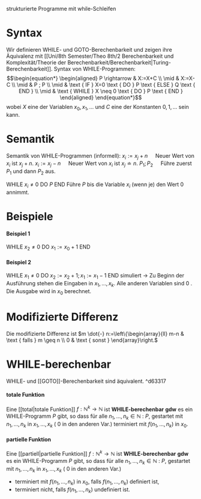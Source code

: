 strukturierte Programme mit while-Schleifen

# Syntax
Wir definieren WHILE- und GOTO-Berechenbarkeit und zeigen ihre Äquivalenz mit [[Uni/8th Semester/Theo 8th/2 Berechenbarkeit und Komplexität/Theorie der Berechenbarkeit/Berechenbarkeit|Turing-Berechenbarkeit]].
Syntax von WHILE-Programmen:
$$\begin{equation*}
\begin{aligned}
P \rightarrow & X:=X+C \\
\mid & X:=X-C \\
\mid & P ; P \\
\mid & \text { IF } X=0 \text { DO } P \text { ELSE } Q \text { END } \\
\mid & \text { WHILE } X \neq 0 \text { DO } P \text { END }
\end{aligned}
\end{equation*}$$
wobei $X$ eine der Variablen $x_0, x_1, \ldots$ und $C$ eine der Konstanten $0,1, \ldots$ sein kann.


# Semantik
Semantik von WHILE-Programmen (informell):
$x_i:=x_j+n \quad$ Neuer Wert von $x_i$ ist $x_j+n$.
$x_i:=x_j-n \quad$ Neuer Wert von $x_i$ ist $x_j \doteq n$.
$P_1 ; P_2 \quad$ Führe zuerst $P_1$ und dann $P_2$ aus.

WHILE $x_i \neq 0$ DO $P$ END Führe $P$ bis die Variable $x_i$ (wenn je) den Wert 0 annimmt.


# Beispiele
#### Beispiel 1
$\text { WHILE } x_2 \neq 0 \text { DO } x_1:=x_0+1 \text { END }$

#### Beispiel 2
WHILE $x_1 \neq 0$ DO $x_2:=x_2+1 ; x_1:=x_1-1$ END simuliert
-> Zu Beginn der Ausführung stehen die Eingaben in $x_1, \ldots, x_k$. Alle anderen Variablen sind 0 . Die Ausgabe wird in $x_0$ berechnet.



# Modifizierte Differenz
Die modifizierte Differenz ist $m \dot{-} n:=\left\{\begin{array}{ll} m-n & \text { falls } m \geq n \\ 0 & \text { sonst } \end{array}\right.$



# WHILE-berechenbar
WHILE- und [[GOTO]]-Berechenbarkeit sind äquivalent. ^d63317
#### totale Funktion
Eine [[total|totale Funktion]] $f: \mathbb{N}^k \rightarrow \mathbb{N}$ ist **WHILE-berechenbar** **gdw** es ein WHILE-Programm $P$ gibt, so dass für alle $n_1, \ldots, n_k \in \mathbb{N}$ : $P$, gestartet mit $n_1, \ldots, n_k$ in $x_1, \ldots, x_k$ ( 0 in den anderen Var.) terminiert mit $f\left(n_1, \ldots, n_k\right)$ in $x_0$.

#### partielle Funktion
Eine [[partiell|partielle Funktion]] $f: \mathbb{N}^k \rightarrow \mathbb{N}$ ist **WHILE-berechenbar** **gdw** es ein WHILE-Programm $P$ gibt, so dass für alle $n_1, \ldots, n_k \in \mathbb{N}$ :
$P$, gestartet mit $n_1, \ldots, n_k$ in $x_1, \ldots, x_k$ ( 0 in den anderen Var.)
- terminiert mit $f\left(n_1, \ldots, n_k\right)$ in $x_0$, falls $f\left(n_1, \ldots, n_k\right)$ definiert ist,
- terminiert nicht, falls $f\left(n_1, \ldots, n_k\right)$ undefiniert ist.

